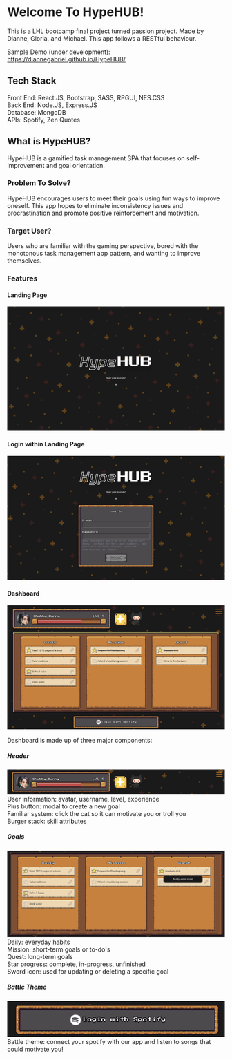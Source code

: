 # Welcome To HypeHUB!

This is a LHL bootcamp final project turned passion project. Made by Dianne, Gloria, and Michael. This app follows a RESTful behaviour.

Sample Demo (under development): https://diannegabriel.github.io/HypeHUB/

## Tech Stack

Front End: React.JS, Bootstrap, SASS, RPGUI, NES.CSS\
Back End: Node.JS, Express.JS\
Database: MongoDB\
APIs: Spotify, Zen Quotes

## What is HypeHUB?

HypeHUB is a gamified task management SPA that focuses on self-improvement and goal orientation.

### Problem To Solve?

HypeHUB encourages users to meet their goals using fun ways to improve oneself. This app hopes to
eliminate inconsistency issues and procrastination and promote positive reinforcement and motivation.

### Target User?

Users who are familiar with the gaming perspective, bored with the monotonous task management app pattern, and wanting to improve themselves.

### Features

#### Landing Page
!["Landing Page"](https://github.com/diannegabriel/HypeHUB/blob/master/docs/00_landing_page.png)

#### Login within Landing Page
!["Login with Landing Page"](https://github.com/diannegabriel/HypeHUB/blob/master/docs/01_landing_login.png)

#### Dashboard
!["Dashboard"](https://github.com/diannegabriel/HypeHUB/blob/master/docs/02_user_page.png)

Dashboard is made up of three major components:

##### Header
!["Header"](https://github.com/diannegabriel/HypeHUB/blob/master/docs/03_header.png)
User information: avatar, username, level, experience\
Plus button: modal to create a new goal\
Familiar system: click the cat so it can motivate you or troll you\
Burger stack: skill attributes

##### Goals
!["Goals"](https://github.com/diannegabriel/HypeHUB/blob/master/docs/04_goals.png)
Daily: everyday habits\
Mission: short-term goals or to-do's\
Quest: long-term goals\
Star progress: complete, in-progress, unfinished\
Sword icon: used for updating or deleting a specific goal


##### Battle Theme
!["Battle Theme"](https://github.com/diannegabriel/HypeHUB/blob/master/docs/05_battle_theme.png)
Battle theme: connect your spotify with our app and listen to songs that could motivate you!

